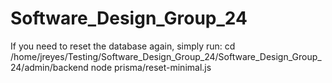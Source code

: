 # Software_Design_Group_24


  If you need to reset the database again, simply run:
  cd /home/jreyes/Testing/Software_Design_Group_24/Software_Design_Group_24/admin/backend
  node prisma/reset-minimal.js
